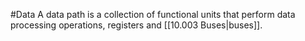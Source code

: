 #Data
A data path is a collection of functional units that perform data processing operations, registers and [[10.003 Buses|buses]].
